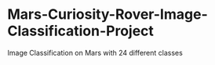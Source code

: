 # Mars-Curiosity-Rover-Image-Classification-Project
Image Classification on Mars with 24 different classes
